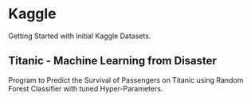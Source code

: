 # Kaggle
Getting Started with Initial Kaggle Datasets.

## Titanic - Machine Learning from Disaster
Program to Predict the Survival of Passengers on Titanic using Random Forest Classifier with tuned Hyper-Parameters.
